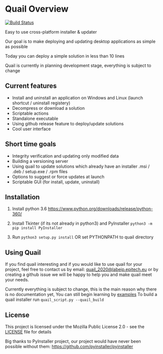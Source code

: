 # Quail Overview
[![Build Status](https://travis-ci.org/QuailTeam/Quail.svg?branch=master)](https://travis-ci.org/QuailTeam/Quail)

Easy to use cross-platform installer & updater

Our goal is to make deploying and updating desktop applications as simple as possible

Today you can deploy a simple solution in less than 10 lines

Quail is currently in planning development stage, everything is subject to change

## Current features
* Install and uninstall an application on Windows and Linux (launch shortcut / uninstall registery)
* Decompress or download a solution
* Scriptable actions
* Standalone executable
* Using github release feature to deploy/update solutions
* Cool user interface

## Short time goals
* Integrity verification and updating only modified data
* Building a versioning server
* Using quail to update solutions which already have an installer .msi / .deb / setup.exe / .rpm  files
* Options to suggest or force updates at launch
* Scriptable GUI (for install, update, uninstall)


## Installation
1. Install python 3.6
https://www.python.org/downloads/release/python-360/
2. Install Tkinter (if its not already in python3) and PyInstaller
```python3 -m pip install PyInstaller```

3. Run ```python3 setup.py install``` OR set PYTHONPATH to quail directory

## Using Quail
If you find quail interesting and if you would like to use quail for your project,
feel free to contact us by email: quail_2020@labeip.epitech.eu or by creating a github issue
we will be happy to help you and make quail meet your needs.

Currently everything is subject to change, this is the main reason why there is no documentation yet,
You can still begin learning by [examples](examples)
To build a quail installer run ```quail_script.py --quail_build```


## License
This project is licensed under the Mozilla Public License 2.0 - see the [LICENSE](LICENSE) file for details

Big thanks to PyInstaller project, our project would have never been possible without them:
https://github.com/pyinstaller/pyinstaller
